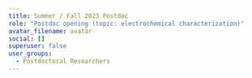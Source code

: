 ```yaml
---
title: Summer / Fall 2023 Postdoc
role: "Postdoc opening (topic: electrochemical characterization)"
avatar_filename: avatar
social: []
superuser: false
user_groups:
  - Postdoctoral Researchers
---
```

